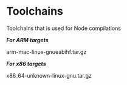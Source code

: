 # Toolchains
Toolchains that is used for Node compilations

***For ARM targets***

arm-mac-linux-gnueabihf.tar.gz

***For x86 targets***

x86_64-unknown-linux-gnu.tar.gz
